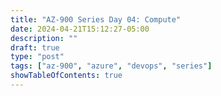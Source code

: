 ```yaml
---
title: "AZ-900 Series Day 04: Compute"
date: 2024-04-21T15:12:27-05:00
description: ""
draft: true
type: "post"
tags: ["az-900", "azure", "devops", "series"]
showTableOfContents: true
---
```



